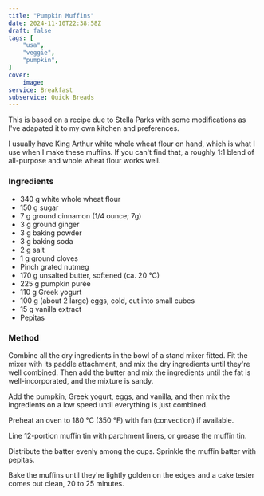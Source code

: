 ```yaml
---
title: "Pumpkin Muffins"
date: 2024-11-10T22:38:58Z
draft: false
tags: [
    "usa",
    "veggie",
    "pumpkin",
]
cover:
    image: 
service: Breakfast
subservice: Quick Breads
---
```


This is based on a recipe due to Stella Parks with some modifications as I've adapated it to my own kitchen and preferences.

I usually have King Arthur white whole wheat flour on hand, which is what I use when I make these muffins. If you can't find that, a roughly 1:1 blend of all-purpose and whole wheat flour works well.

### Ingredients

* 340 g white whole wheat flour
* 150 g sugar
* 7 g ground cinnamon (1/4 ounce; 7g)
* 3 g ground ginger
* 3 g baking powder
* 3 g baking soda
* 2 g salt
* 1 g ground cloves
* Pinch grated nutmeg
* 170 g unsalted butter, softened (ca. 20 °C)
* 225 g pumpkin purée
* 110 g Greek yogurt
* 100 g (about 2 large) eggs, cold, cut into small cubes
* 15 g vanilla extract
* Pepitas

### Method

Combine all the dry ingredients in the bowl of a stand mixer fitted. Fit the mixer with its paddle attachment, and mix the dry ingredients until they're well combined. Then add the butter and mix the ingredients until the fat is well-incorporated, and the mixture is sandy.

Add the pumpkin, Greek yogurt, eggs, and vanilla, and then mix the ingredients on a low speed until everything is just combined.

Preheat an oven to 180 °C (350 °F) with fan (convection) if available.

Line 12-portion muffin tin with parchment liners, or grease the muffin tin.

Distribute the batter evenly among the cups. Sprinkle the muffin batter with pepitas.

Bake the muffins until they're lightly golden on the edges and a cake tester comes out clean, 20 to 25 minutes.
